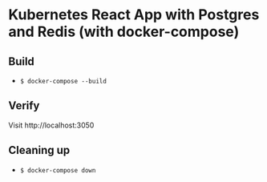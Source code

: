 # Kubernetes React App with Postgres and Redis (with docker-compose)

## Build
- `$ docker-compose --build`

## Verify
Visit http://localhost:3050

## Cleaning up
- `$ docker-compose down`
